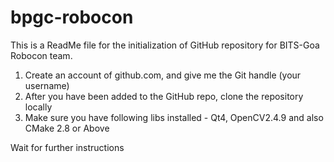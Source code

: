 bpgc-robocon
============

This is a ReadMe file for the initialization of GitHub repository for BITS-Goa Robocon team.

1. Create an account of github.com, and give me the Git handle (your username)
2. After you have been added to the GitHub repo, clone the repository locally
3. Make sure you have following libs installed - Qt4, OpenCV2.4.9 and also CMake 2.8 or Above

Wait for further instructions